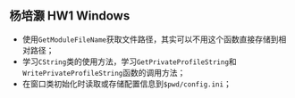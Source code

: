 ## 杨培灏 HW1 Windows
- 使用`GetModuleFileName`获取文件路径，其实可以不用这个函数直接存储到相对路径；
- 学习`CString`类的使用方法，学习`GetPrivateProfileString`和`WritePrivateProfileString`函数的调用方法；
- 在窗口类初始化时读取或存储配置信息到`$pwd/config.ini`；

